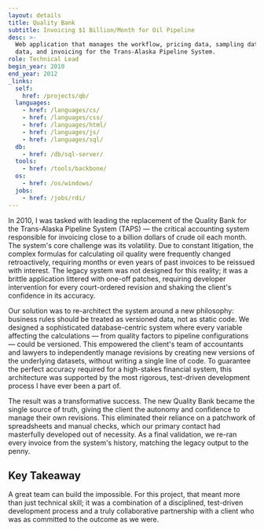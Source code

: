 ```yaml
---
layout: details
title: Quality Bank
subtitle: Invoicing $1 Billion/Month for Oil Pipeline
desc: >-
  Web application that manages the workflow, pricing data, sampling data, volume
  data, and invoicing for the Trans-Alaska Pipeline System.
role: Technical Lead
begin_year: 2010
end_year: 2012
_links:
  self:
    href: /projects/qb/
  languages:
    - href: /languages/cs/
    - href: /languages/css/
    - href: /languages/html/
    - href: /languages/js/
    - href: /languages/sql/
  db:
    - href: /db/sql-server/
  tools:
    - href: /tools/backbone/
  os:
    - href: /os/windows/
  jobs:
    - href: /jobs/rdi/
---
```


In 2010, I was tasked with leading the replacement of the Quality Bank for the Trans-Alaska Pipeline System (TAPS) — the critical accounting system responsible for invoicing close to a billion dollars of crude oil each month. The system's core challenge was its volatility. Due to constant litigation, the complex formulas for calculating oil quality were frequently changed retroactively, requiring months or even years of past invoices to be reissued with interest. The legacy system was not designed for this reality; it was a brittle application littered with one-off patches, requiring developer intervention for every court-ordered revision and shaking the client's confidence in its accuracy.

Our solution was to re-architect the system around a new philosophy: business rules should be treated as versioned data, not as static code. We designed a sophisticated database-centric system where every variable affecting the calculations — from quality factors to pipeline configurations — could be versioned. This empowered the client's team of accountants and lawyers to independently manage revisions by creating new versions of the underlying datasets, without writing a single line of code. To guarantee the perfect accuracy required for a high-stakes financial system, this architecture was supported by the most rigorous, test-driven development process I have ever been a part of.

The result was a transformative success. The new Quality Bank became the single source of truth, giving the client the autonomy and confidence to manage their own revisions. This eliminated their reliance on a patchwork of spreadsheets and manual checks, which our primary contact had masterfully developed out of necessity. As a final validation, we re-ran every invoice from the system's history, matching the legacy output to the penny.

## Key Takeaway

A great team can build the impossible. For this project, that meant more than just technical skill; it was a combination of a disciplined, test-driven development process and a truly collaborative partnership with a client who was as committed to the outcome as we were.
